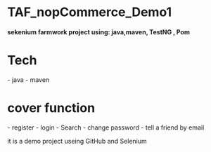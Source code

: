 # TAF_nopCommerce_Demo1
<h4>sekenium farmwork project using: java,maven, TestNG , Pom </h4>

<h1>Tech</h1> 
- java
- maven

  <h1>cover function </h1>
  - register
  - login
  - Search
  - change password
  - tell a friend by email
    

it is a demo project useing GitHub and Selenium 

